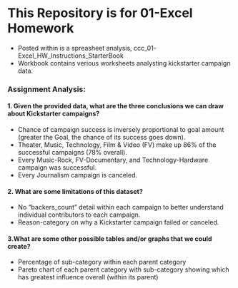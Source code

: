 # This Repository is for 01-Excel Homework
- Posted within is a spreasheet analysis, ccc_01-Excel_HW_Instructions_StarterBook
- Workbook contains verious worksheets analysting kickstarter campaign data.

### Assignment Analysis:
 #### 1. Given the provided data, what are the three conclusions we can draw about Kickstarter campaigns?
  - Chance of campaign success is inversely proportional to goal amount (greater the Goal, the chance of its success goes down).
  - Theater, Music, Technology, Film & Video (FV) make up 86% of the successful campaigns (78% overall).
  - Every Music-Rock, FV-Documentary, and Technology-Hardware campaign was successful.
  - Every Journalism campaign is canceled.
 #### 2.	What are some limitations of this dataset?
  - No “backers_count” detail within each campaign to better understand individual contributors to each campaign.
  - Reason-category on why a Kickstarter campaign failed or canceled.
 #### 3.What are some other possible tables and/or graphs that we could create?
  - Percentage of sub-category within each parent category
  - Pareto chart of each parent category with sub-category showing which has greatest influence overall (within its parent)
